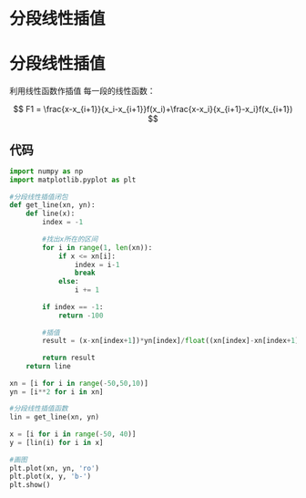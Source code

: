 # 分段线性插值



# 分段线性插值
利用线性函数作插值
每一段的线性函数：

$$
F1 = \frac{x-x_{i+1}}{x_i-x_{i+1}}f(x_i)+\frac{x-x_i}{x_{i+1}-x_i}f(x_{i+1})
$$


## 代码
```python
import numpy as np
import matplotlib.pyplot as plt
 
#分段线性插值闭包
def get_line(xn, yn):
    def line(x):
        index = -1
         
        #找出x所在的区间
        for i in range(1, len(xn)):
            if x <= xn[i]:
                index = i-1
                break
            else:
                i += 1
         
        if index == -1:
            return -100
         
        #插值
        result = (x-xn[index+1])*yn[index]/float((xn[index]-xn[index+1])) + (x-xn[index])*yn[index+1]/float((xn[index+1]-xn[index]))
         
        return result
    return line
 
xn = [i for i in range(-50,50,10)]
yn = [i**2 for i in xn]
 
#分段线性插值函数
lin = get_line(xn, yn)
 
x = [i for i in range(-50, 40)]
y = [lin(i) for i in x]
 
#画图
plt.plot(xn, yn, 'ro')
plt.plot(x, y, 'b-')
plt.show()
```
